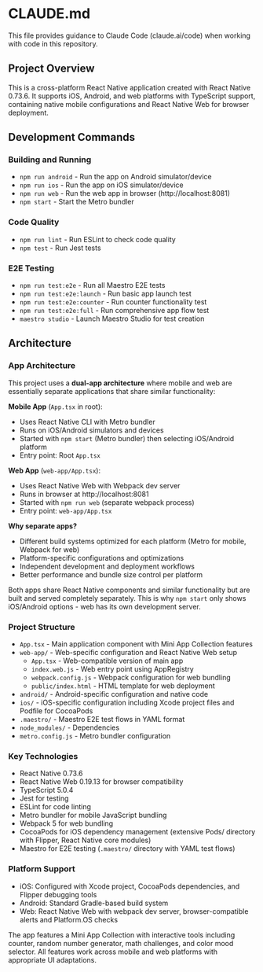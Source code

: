 # CLAUDE.md

This file provides guidance to Claude Code (claude.ai/code) when working with code in this repository.

## Project Overview

This is a cross-platform React Native application created with React Native 0.73.6. It supports iOS, Android, and web platforms with TypeScript support, containing native mobile configurations and React Native Web for browser deployment.

## Development Commands

### Building and Running
- `npm run android` - Run the app on Android simulator/device
- `npm run ios` - Run the app on iOS simulator/device
- `npm run web` - Run the web app in browser (http://localhost:8081)
- `npm start` - Start the Metro bundler

### Code Quality
- `npm run lint` - Run ESLint to check code quality
- `npm test` - Run Jest tests

### E2E Testing
- `npm run test:e2e` - Run all Maestro E2E tests
- `npm run test:e2e:launch` - Run basic app launch test
- `npm run test:e2e:counter` - Run counter functionality test
- `npm run test:e2e:full` - Run comprehensive app flow test
- `maestro studio` - Launch Maestro Studio for test creation

## Architecture

### App Architecture

This project uses a **dual-app architecture** where mobile and web are essentially separate applications that share similar functionality:

**Mobile App** (`App.tsx` in root):
- Uses React Native CLI with Metro bundler
- Runs on iOS/Android simulators and devices
- Started with `npm start` (Metro bundler) then selecting iOS/Android platform
- Entry point: Root `App.tsx`

**Web App** (`web-app/App.tsx`):
- Uses React Native Web with Webpack dev server
- Runs in browser at http://localhost:8081
- Started with `npm run web` (separate webpack process)
- Entry point: `web-app/App.tsx`

**Why separate apps?**
- Different build systems optimized for each platform (Metro for mobile, Webpack for web)
- Platform-specific configurations and optimizations
- Independent development and deployment workflows
- Better performance and bundle size control per platform

Both apps share React Native components and similar functionality but are built and served completely separately. This is why `npm start` only shows iOS/Android options - web has its own development server.

### Project Structure
- `App.tsx` - Main application component with Mini App Collection features
- `web-app/` - Web-specific configuration and React Native Web setup
  - `App.tsx` - Web-compatible version of main app
  - `index.web.js` - Web entry point using AppRegistry
  - `webpack.config.js` - Webpack configuration for web bundling
  - `public/index.html` - HTML template for web deployment
- `android/` - Android-specific configuration and native code
- `ios/` - iOS-specific configuration including Xcode project files and Podfile for CocoaPods
- `.maestro/` - Maestro E2E test flows in YAML format
- `node_modules/` - Dependencies
- `metro.config.js` - Metro bundler configuration

### Key Technologies
- React Native 0.73.6
- React Native Web 0.19.13 for browser compatibility
- TypeScript 5.0.4
- Jest for testing
- ESLint for code linting
- Metro bundler for mobile JavaScript bundling
- Webpack 5 for web bundling
- CocoaPods for iOS dependency management (extensive Pods/ directory with Flipper, React Native core modules)
- Maestro for E2E testing (`.maestro/` directory with YAML test flows)

### Platform Support
- iOS: Configured with Xcode project, CocoaPods dependencies, and Flipper debugging tools
- Android: Standard Gradle-based build system
- Web: React Native Web with webpack dev server, browser-compatible alerts and Platform.OS checks

The app features a Mini App Collection with interactive tools including counter, random number generator, math challenges, and color mood selector. All features work across mobile and web platforms with appropriate UI adaptations.